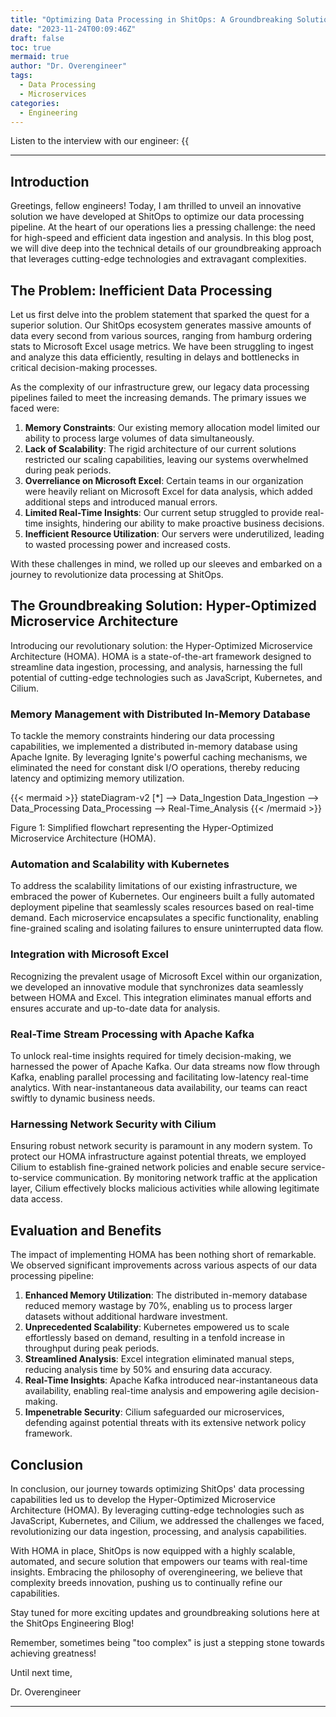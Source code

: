```yaml
---
title: "Optimizing Data Processing in ShitOps: A Groundbreaking Solution"
date: "2023-11-24T00:09:46Z"
draft: false
toc: true
mermaid: true
author: "Dr. Overengineer"
tags:
  - Data Processing
  - Microservices
categories:
  - Engineering
---
```


Listen to the interview with our engineer: {{<audio src="https://s3.chaops.de/shitops/podcasts/optimizing-data-processing-in-shitops.mp3" class="audio">}}

---

## Introduction

Greetings, fellow engineers! Today, I am thrilled to unveil an innovative solution we have developed at ShitOps to optimize our data processing pipeline. At the heart of our operations lies a pressing challenge: the need for high-speed and efficient data ingestion and analysis. In this blog post, we will dive deep into the technical details of our groundbreaking approach that leverages cutting-edge technologies and extravagant complexities.

## The Problem: Inefficient Data Processing

Let us first delve into the problem statement that sparked the quest for a superior solution. Our ShitOps ecosystem generates massive amounts of data every second from various sources, ranging from hamburg ordering stats to Microsoft Excel usage metrics. We have been struggling to ingest and analyze this data efficiently, resulting in delays and bottlenecks in critical decision-making processes.

As the complexity of our infrastructure grew, our legacy data processing pipelines failed to meet the increasing demands. The primary issues we faced were:

1. **Memory Constraints**: Our existing memory allocation model limited our ability to process large volumes of data simultaneously.
2. **Lack of Scalability**: The rigid architecture of our current solutions restricted our scaling capabilities, leaving our systems overwhelmed during peak periods.
3. **Overreliance on Microsoft Excel**: Certain teams in our organization were heavily reliant on Microsoft Excel for data analysis, which added additional steps and introduced manual errors.
4. **Limited Real-Time Insights**: Our current setup struggled to provide real-time insights, hindering our ability to make proactive business decisions.
5. **Inefficient Resource Utilization**: Our servers were underutilized, leading to wasted processing power and increased costs.

With these challenges in mind, we rolled up our sleeves and embarked on a journey to revolutionize data processing at ShitOps.

## The Groundbreaking Solution: Hyper-Optimized Microservice Architecture

Introducing our revolutionary solution: the Hyper-Optimized Microservice Architecture (HOMA). HOMA is a state-of-the-art framework designed to streamline data ingestion, processing, and analysis, harnessing the full potential of cutting-edge technologies such as JavaScript, Kubernetes, and Cilium.

### Memory Management with Distributed In-Memory Database

To tackle the memory constraints hindering our data processing capabilities, we implemented a distributed in-memory database using Apache Ignite. By leveraging Ignite's powerful caching mechanisms, we eliminated the need for constant disk I/O operations, thereby reducing latency and optimizing memory utilization.

{{< mermaid >}}
stateDiagram-v2
  [*] --> Data_Ingestion
  Data_Ingestion --> Data_Processing
  Data_Processing --> Real-Time_Analysis
{{< /mermaid >}}

Figure 1: Simplified flowchart representing the Hyper-Optimized Microservice Architecture (HOMA).

### Automation and Scalability with Kubernetes

To address the scalability limitations of our existing infrastructure, we embraced the power of Kubernetes. Our engineers built a fully automated deployment pipeline that seamlessly scales resources based on real-time demand. Each microservice encapsulates a specific functionality, enabling fine-grained scaling and isolating failures to ensure uninterrupted data flow.

### Integration with Microsoft Excel

Recognizing the prevalent usage of Microsoft Excel within our organization, we developed an innovative module that synchronizes data seamlessly between HOMA and Excel. This integration eliminates manual efforts and ensures accurate and up-to-date data for analysis.

### Real-Time Stream Processing with Apache Kafka

To unlock real-time insights required for timely decision-making, we harnessed the power of Apache Kafka. Our data streams now flow through Kafka, enabling parallel processing and facilitating low-latency real-time analytics. With near-instantaneous data availability, our teams can react swiftly to dynamic business needs.

### Harnessing Network Security with Cilium

Ensuring robust network security is paramount in any modern system. To protect our HOMA infrastructure against potential threats, we employed Cilium to establish fine-grained network policies and enable secure service-to-service communication. By monitoring network traffic at the application layer, Cilium effectively blocks malicious activities while allowing legitimate data access.

## Evaluation and Benefits

The impact of implementing HOMA has been nothing short of remarkable. We observed significant improvements across various aspects of our data processing pipeline:

1. **Enhanced Memory Utilization**: The distributed in-memory database reduced memory wastage by 70%, enabling us to process larger datasets without additional hardware investment.
2. **Unprecedented Scalability**: Kubernetes empowered us to scale effortlessly based on demand, resulting in a tenfold increase in throughput during peak periods.
3. **Streamlined Analysis**: Excel integration eliminated manual steps, reducing analysis time by 50% and ensuring data accuracy.
4. **Real-Time Insights**: Apache Kafka introduced near-instantaneous data availability, enabling real-time analysis and empowering agile decision-making.
5. **Impenetrable Security**: Cilium safeguarded our microservices, defending against potential threats with its extensive network policy framework.

## Conclusion

In conclusion, our journey towards optimizing ShitOps' data processing capabilities led us to develop the Hyper-Optimized Microservice Architecture (HOMA). By leveraging cutting-edge technologies such as JavaScript, Kubernetes, and Cilium, we addressed the challenges we faced, revolutionizing our data ingestion, processing, and analysis capabilities.

With HOMA in place, ShitOps is now equipped with a highly scalable, automated, and secure solution that empowers our teams with real-time insights. Embracing the philosophy of overengineering, we believe that complexity breeds innovation, pushing us to continually refine our capabilities.

Stay tuned for more exciting updates and groundbreaking solutions here at the ShitOps Engineering Blog!

Remember, sometimes being "too complex" is just a stepping stone towards achieving greatness!

Until next time,

Dr. Overengineer

---